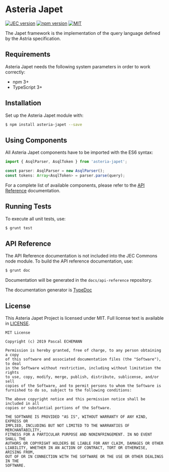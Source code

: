 # Asteria Japet

[![JEC version](https://img.shields.io/badge/ASTERIA-1.0-%239966FF.svg)](https://github.com/asteria-project)
[![npm version](https://badge.fury.io/js/asteria-japet.svg)](https://www.npmjs.com/package/asteria-japet)
[![MIT](https://img.shields.io/github/license/mashape/apistatus.svg)](https://opensource.org/licenses/mit-license.php)

The Japet framework is the implementation of the query language defined by the Astria specification.

## Requirements

Asteria Japet needs the following system parameters in order to work correctly:

- npm 3+
- TypeScript 3+

## Installation

Set up the Asteria Japet module with:

```bash
$ npm install asteria-japet --save
```

## Using Components

All Asteria Japet components have to be imported with the ES6 syntax:

```javascript
import { AsqlParser, AsqlToken } from 'asteria-japet';

const parser: AsqlParser = new AsqlParser();
const tokens: Array<AsqlToken> = parser.parse(query);
```

For a complete list of available components, please refer to the [API Reference](#api-reference) documentation.

## Running Tests

To execute all unit tests, use:

```bash
$ grunt test
```

## API Reference

The API Reference documentation is not included into the JEC Commons node module. To build the API reference documentation, use:

```bash
$ grunt doc
```

Documentation will be generated in the `docs/api-reference` repository.

The documentation generator is [TypeDoc](http://typedoc.org/)

## License
This Asteria Japet Project is licensed under MIT. Full license text is available in [LICENSE](LICENSE).

```
MIT License

Copyright (c) 2019 Pascal ECHEMANN

Permission is hereby granted, free of charge, to any person obtaining a copy
of this software and associated documentation files (the "Software"), to deal
in the Software without restriction, including without limitation the rights
to use, copy, modify, merge, publish, distribute, sublicense, and/or sell
copies of the Software, and to permit persons to whom the Software is
furnished to do so, subject to the following conditions:

The above copyright notice and this permission notice shall be included in all
copies or substantial portions of the Software.

THE SOFTWARE IS PROVIDED "AS IS", WITHOUT WARRANTY OF ANY KIND, EXPRESS OR
IMPLIED, INCLUDING BUT NOT LIMITED TO THE WARRANTIES OF MERCHANTABILITY,
FITNESS FOR A PARTICULAR PURPOSE AND NONINFRINGEMENT. IN NO EVENT SHALL THE
AUTHORS OR COPYRIGHT HOLDERS BE LIABLE FOR ANY CLAIM, DAMAGES OR OTHER
LIABILITY, WHETHER IN AN ACTION OF CONTRACT, TORT OR OTHERWISE, ARISING FROM,
OUT OF OR IN CONNECTION WITH THE SOFTWARE OR THE USE OR OTHER DEALINGS IN THE
SOFTWARE.
```


[asteria-logo-url]: https://raw.githubusercontent.com/asteria-project/asteria/master/assets/logos/asteria-logo-264.png
